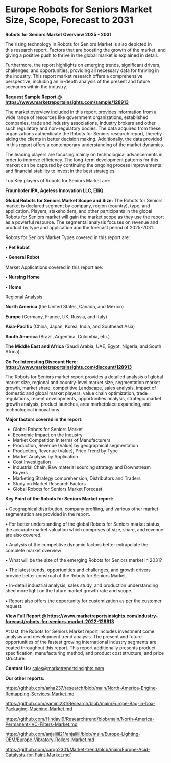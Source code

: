 # Europe Robots for Seniors Market Size, Scope, Forecast to 2031

<Strong> Robots for Seniors Market Overview 2025 - 2031</strong>

The rising technology in Robots for Seniors Market is also depicted in this research report. Factors that are boosting the growth of the market, and giving a positive push to thrive in the global market is explained in detail.

Furthermore, the report highlights on emerging trends, significant drivers, challenges, and opportunities, providing all necessary data for thriving in the industry. This report market research offers a comprehensive perspective, including an in-depth analysis of the present and future scenarios within the industry.

<strong>Request Sample Report @ <a href=https://www.marketreportsinsights.com/sample/128913>https://www.marketreportsinsights.com/sample/128913</a></strong>

The market overview included in this report provides information from a wide range of resources like government organizations, established companies, trade and industry associations, industry brokers and other such regulatory and non-regulatory bodies. The data acquired from these organizations authenticate the Robots for Seniors research report, thereby aiding the clients in better decision making. Additionally, the data provided in this report offers a contemporary understanding of the market dynamics.

The leading players are focusing mainly on technological advancements in order to improve efficiency. The long-term development patterns for this market can be captured by continuing the ongoing process improvements and financial stability to invest in the best strategies.

Top Key players of Robots for Seniors Market are:

<strong>Fraunhofer IPA, Ageless Innovation LLC, ElliQ</strong>

<strong><b>Global Robots for Seniors Market Scope and Size:</b></strong>
The Robots for Seniors market is declared segment by company, region (country), type, and application. Players, stakeholders, and other participants in the global Robots for Seniors market will gain the market scope as they use the report as a powerful resource. The segmental analysis focuses on revenue and product by type and application and the forecast period of 2025-2031.

Robots for Seniors Market Types covered in this report are:

<strong>• Pet Robot

• General Robot</strong>

Market Applications covered in this report are:

<strong>• Nursing Home

• Home</strong> 

Regional Analysis

<strong>North America</strong> (the United States, Canada, and Mexico)

<strong>Europe</strong> (Germany, France, UK, Russia, and Italy)

<strong>Asia-Pacific</strong> (China, Japan, Korea, India, and Southeast Asia)

<strong>South America</strong> (Brazil, Argentina, Colombia, etc.)

<strong>The Middle East and Africa</strong> (Saudi Arabia, UAE, Egypt, Nigeria, and South Africa)

<strong>Go For Interesting Discount Here: <a href=https://www.marketreportsinsights.com/discount/128913>https://www.marketreportsinsights.com/discount/128913</a></strong>

The Robots for Seniors market report provides a detailed analysis of global market size, regional and country-level market size, segmentation market growth, market share, competitive Landscape, sales analysis, impact of domestic and global market players, value chain optimization, trade regulations, recent developments, opportunities analysis, strategic market growth analysis, product launches, area marketplace expanding, and technological innovations.

<strong><b>Major factors covered in the report:</b></strong>
<ul>
  <li>Global Robots for Seniors Market </li>
  <li>Economic Impact on the Industry</li>
  <li>Market Competition in terms of Manufacturers</li>
  <li>Production, Revenue (Value) by geographical segmentation</li>
  <li>Production, Revenue (Value), Price Trend by Type</li>
  <li>Market Analysis by Application</li>
  <li>Cost Investigation</li>
  <li>Industrial Chain, Raw material sourcing strategy and Downstream Buyers</li>
  <li>Marketing Strategy comprehension, Distributors and Traders</li>
  <li>Study on Market Research Factors</li>
  <li>Global Robots for Seniors Market Forecast</li>
</ul>

<strong><b>Key Point of the Robots for Seniors Market report:</b></strong>

• Geographical distribution, company profiling, and various other market segmentation are provided in the report.

• For better understanding of the global Robots for Seniors market status, the accurate market valuation which comprises of size, share, and revenue are also covered.

• Analysis of the competitive dynamic factors better extrapolate the complete market overview

• What will be the size of the emerging Robots for Seniors market in 2031?

• The latest trends, opportunities and challenges, and growth drivers provide better construal of the Robots for Seniors Market.

• In-detail industrial analysis, sales study, and production understanding shed more light on the future market growth rate and scope.

• Report also offers the opportunity for customization as per the customer request.

<strong><b>View Full Report @ <a href=https://www.marketreportsinsights.com/industry-forecast/robots-for-seniors-market-2022-128913>https://www.marketreportsinsights.com/industry-forecast/robots-for-seniors-market-2022-128913</a></b></strong>


At last, the Robots for Seniors Market report includes investment come analysis and development trend analysis. The present and future opportunities of the fastest growing international industry segments are coated throughout this report. This report additionally presents product specification, manufacturing method, and product cost structure, and price structure.

<strong>Contact Us:</strong>
sales@marketreportsinsights.com

<strong>Our other reports:</strong>

<a href=https://github.com/arha237/research/blob/main/North-America-Engine-Remapping-Services-Market.md>https://github.com/arha237/research/blob/main/North-America-Engine-Remapping-Services-Market.md</a>

<a href=https://github.com/yamini231/Research/blob/main/Europe-Bag-in-box-Packaging-Machine-Market.md>https://github.com/yamini231/Research/blob/main/Europe-Bag-in-box-Packaging-Machine-Market.md</a>

<a href=https://github.com/Hindavi9/Researchtrend/blob/main/North-America-Permanent-IVC-Filters-Market.md>https://github.com/Hindavi9/Researchtrend/blob/main/North-America-Permanent-IVC-Filters-Market.md</a>

<a href=https://github.com/anjaliiii21/anjaliiii/blob/main/Europe-Lighting-OEM/Europe-Vibratory-Rollers-Market.md>https://github.com/anjaliiii21/anjaliiii/blob/main/Europe-Lighting-OEM/Europe-Vibratory-Rollers-Market.md</a>

<a href=https://github.com/cargo2301/Market-trend/blob/main/Europe-Acid-Catalysts-for-Paint-Market.md>https://github.com/cargo2301/Market-trend/blob/main/Europe-Acid-Catalysts-for-Paint-Market.md</a>"
